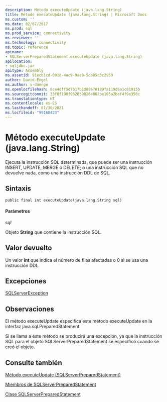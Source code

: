 ```yaml
---
description: Método executeUpdate (java.lang.String)
title: Método executeUpdate (java.lang.String) | Microsoft Docs
ms.custom: ''
ms.date: 02/07/2017
ms.prod: sql
ms.prod_service: connectivity
ms.reviewer: ''
ms.technology: connectivity
ms.topic: reference
apiname:
- SQLServerPreparedStatement.executeUpdate (java.lang.String)
apilocation:
- sqljdbc.jar
apitype: Assembly
ms.assetid: 91ecb1cd-001d-4ac9-9ae8-5db05c3c2959
author: David-Engel
ms.author: v-daenge
ms.openlocfilehash: 8ce4dff5d7b17b1d88670189fa119d6a1c81915b
ms.sourcegitcommit: 33f0f190f962059826e002be165a2bef4f9e350c
ms.translationtype: HT
ms.contentlocale: es-ES
ms.lasthandoff: 01/30/2021
ms.locfileid: "99168423"
---
```

# <a name="executeupdate-method-javalangstring"></a>Método executeUpdate (java.lang.String)

Ejecuta la instrucción SQL determinada, que puede ser una instrucción INSERT, UPDATE, MERGE o DELETE; o una instrucción SQL que no devuelve nada, como una instrucción DDL de SQL.

## <a name="syntax"></a>Sintaxis

```
public final int executeUpdate(java.lang.String sql)
```

#### <a name="parameters"></a>Parámetros
*sql*

Objeto **String** que contiene la instrucción SQL.

## <a name="return-value"></a>Valor devuelto
Un valor **int** que indica el número de filas afectadas o 0 si se usa una instrucción DDL.

## <a name="exceptions"></a>Excepciones
[SQLServerException](./sqlserverexception-class.md)

## <a name="remarks"></a>Observaciones
El método executeUpdate especifica este método executeUpdate en la interfaz java.sql.PreparedStatement.

Si se llama a este método se producirá una excepción, ya que la instrucción SQL para el objeto SQLServerPreparedStatement se especificó cuando se creó el objeto.

## <a name="see-also"></a>Consulte también

[Método executeUpdate &#40;SQLServerPreparedStatement&#41;](./executeupdate-method-sqlserverpreparedstatement.md)

[Miembros de SQLServerPreparedStatement](./sqlserverpreparedstatement-members.md)

[Clase SQLServerPreparedStatement](./sqlserverpreparedstatement-class.md)
